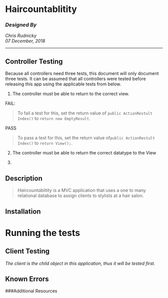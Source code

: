 # Haircountablitity
### _Designed By_
_Chris Rudnicky_   
_07 December, 2018_

---
## Controller Testing
Because all controllers need three tests, this document will only document three tests. It can be assumed that all controllers were tested before releasing this app using the applicable tests from below.

1. The controller must be able to return to the correct view.  

  FAIL:  
>To fail a test for this, set the return value of `public ActionRestult Index()` to `return new EmptyResult`.  

  PASS
  >To pass a test for this, set the return value of`public ActionRestult Index()` to `return View();`.

2. The controller must be able to return the correct datatype to the View

3. 


## Description
> *Haircountablitity* is a MVC application that uses a one to many relational database to assign clients to stylists at a hair salon.

## Installation

# Running the tests
## Client Testing  
 _The client is the child object in this application, thus it will be tested first._



## Known Errors

###Additional Resources
